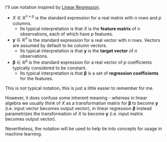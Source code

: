 I'll use notation inspired by [Linear Regression](Algorithms/Models/Supervised/General/Linear%20Regression.md). 

- $X\in \mathbb{R}^{n\times p}$ is the standard expression for a real matrix with $n$ rows and $p$ columns.
	- Its typical interpretation is that $X$ is the **feature matrix** of $n$ observations, each of which have $p$ features.
- $\mathbf{y}\in \mathbb{R}^n$ is the standard expression for a real vector with $n$ rows. Vectors are assumed by default to be column vectors.
	- Its typical interpretation is that $\mathbf{y}$ is the **target vector** of $n$ observations.
- $\boldsymbol{\beta}\in \mathbb{R}^p$ is the standard expression for a real vector of $p$ coefficients typically considered to be constant.
	- Its typical interpretation is that $\boldsymbol{\beta}$ is a set of **regression coefficients** for the features.

This is not typical notation, this is just a little easier to remember for me. 

However, it does confuse some inherent meaning - whereas in linear algebra we usually think of $X$ as a transformation matrix for $\boldsymbol{\beta}$ to become $\mathbf{y}$ (i.e. input vector becomes output vector), in linear regression $\boldsymbol{\beta}$ instead parametrizes the transformation of $X$ to become $\mathbf{y}$ (i.e. input matrix becomes output vector).

Nevertheless, the notation will be used to help tie into concepts for usage in machine learning.



